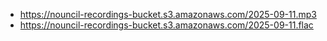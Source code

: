 - https://nouncil-recordings-bucket.s3.amazonaws.com/2025-09-11.mp3
- https://nouncil-recordings-bucket.s3.amazonaws.com/2025-09-11.flac
